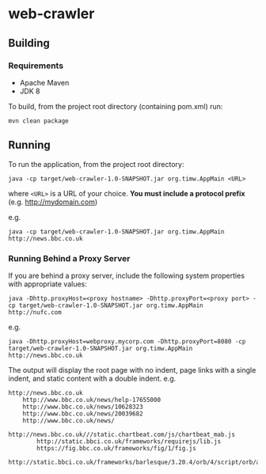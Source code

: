 # web-crawler

## Building
### Requirements
* Apache Maven
* JDK 8

To build, from the project root directory (containing pom.xml) run:
    
    mvn clean package
    

## Running

To run the application, from the project root directory:
    
    java -cp target/web-crawler-1.0-SNAPSHOT.jar org.timw.AppMain <URL>
    
where `<URL>` is a URL of your choice.  **You must include a protocol prefix** (e.g. http://mydomain.com)

e.g.
    
    java -cp target/web-crawler-1.0-SNAPSHOT.jar org.timw.AppMain http://news.bbc.co.uk
    
### Running Behind a Proxy Server

If you are behind a proxy server, include the following system properties with appropriate values:

    
    java -Dhttp.proxyHost=<proxy hostname> -Dhttp.proxyPort=<proxy port> -cp target/web-crawler-1.0-SNAPSHOT.jar org.timw.AppMain http://nufc.com
    
    
e.g.
    
    java -Dhttp.proxyHost=webproxy.mycorp.com -Dhttp.proxyPort=8080 -cp target/web-crawler-1.0-SNAPSHOT.jar org.timw.AppMain http://news.bbc.co.uk
    

The output will display the root page with no indent, page links with a single indent, and static content with a double indent.  e.g.
    
    http://news.bbc.co.uk
        http://www.bbc.co.uk/news/help-17655000
        http://www.bbc.co.uk/news/10628323
        http://www.bbc.co.uk/news/20039682
        http://www.bbc.co.uk/news/
            http://news.bbc.co.uk///static.chartbeat.com/js/chartbeat_mab.js
            http://static.bbci.co.uk/frameworks/requirejs/lib.js
            https://fig.bbc.co.uk/frameworks/fig/1/fig.js
            http://static.bbci.co.uk/frameworks/barlesque/3.20.4/orb/4/script/orb/api.min.js

